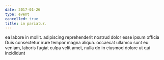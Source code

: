 ```yaml
---
date: 2017-01-26
type: event
cancelled: true
title: in pariatur.
---
```

ea labore in mollit. adipiscing reprehenderit nostrud dolor esse ipsum officia Duis consectetur irure tempor magna aliqua. occaecat ullamco sunt eu veniam, laboris fugiat culpa velit amet, nulla do in eiusmod dolore ut qui incididunt